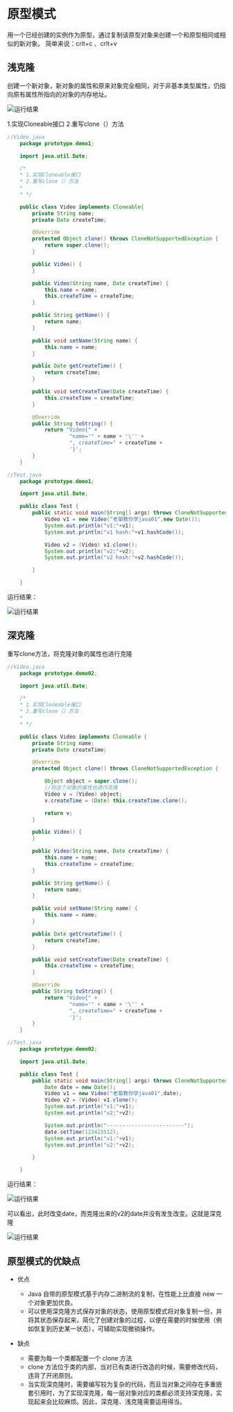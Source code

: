 # 原型模式

用一个已经创建的实例作为原型，通过复制该原型对象来创建一个和原型相同或相似的新对象。
简单来说：crlt+c 、crlt+v


## 浅克隆

创建一个新对象，新对象的属性和原来对象完全相同，对于非基本类型属性，仍指向原有属性所指向的对象的内存地址。

![运行结果](/blog/designmode/lightcopy.PNG)

1.实现Cloneable接口
2.重写clone（）方法
    

```java
//Video.java
    package prototype.demo1;

    import java.util.Date;

    /*
    * 1.实现Cloneable接口
    * 2.重写clone（）方法
    *
    * */

    public class Video implements Cloneable{
        private String name;
        private Date createTime;

        @Override
        protected Object clone() throws CloneNotSupportedException {
            return super.clone();
        }

        public Video() {
        }

        public Video(String name, Date createTime) {
            this.name = name;
            this.createTime = createTime;
        }

        public String getName() {
            return name;
        }

        public void setName(String name) {
            this.name = name;
        }

        public Date getCreateTime() {
            return createTime;
        }

        public void setCreateTime(Date createTime) {
            this.createTime = createTime;
        }

        @Override
        public String toString() {
            return "Video{" +
                    "name='" + name + '\'' +
                    ", createTime=" + createTime +
                    '}';
        }
    }


```
```java
//Test.java
    package prototype.demo1;

    import java.util.Date;

    public class Test {
        public static void main(String[] args) throws CloneNotSupportedException {
            Video v1 = new Video("老菊教你学java01",new Date());
            System.out.println("v1:"+v1);
            System.out.println("v1 hash:"+v1.hashCode());

            Video v2 = (Video) v1.clone();
            System.out.println("v2:"+v2);
            System.out.println("v2 hash:"+v2.hashCode());

        }

    }


```
运行结果：

![运行结果](/blog/designmode/lightcopyresult.PNG)




## 深克隆

重写clone方法，将克隆对象的属性也进行克隆

```java
//Video.java
    package prototype.demo02;

    import java.util.Date;

    /*
    * 1.实现Cloneable接口
    * 2.重写clone（）方法
    *
    * */

    public class Video implements Cloneable {
        private String name;
        private Date createTime;

        @Override
        protected Object clone() throws CloneNotSupportedException {

            Object object = super.clone();
            //将这个对象的属性也进行克隆
            Video v = (Video) object;
            v.createTime = (Date) this.createTime.clone();

            return v;
        }

        public Video() {
        }

        public Video(String name, Date createTime) {
            this.name = name;
            this.createTime = createTime;
        }

        public String getName() {
            return name;
        }

        public void setName(String name) {
            this.name = name;
        }

        public Date getCreateTime() {
            return createTime;
        }

        public void setCreateTime(Date createTime) {
            this.createTime = createTime;
        }

        @Override
        public String toString() {
            return "Video{" +
                    "name='" + name + '\'' +
                    ", createTime=" + createTime +
                    '}';
        }
    }

```

```java
//Test.java
    package prototype.demo02;

    import java.util.Date;

    public class Test {
        public static void main(String[] args) throws CloneNotSupportedException {
            Date date = new Date();
            Video v1 = new Video("老菊教你学java01",date);
            Video v2 = (Video) v1.clone();
            System.out.println("v1:"+v1);
            System.out.println("v2:"+v2);

            System.out.println("-------------------------");
            date.setTime(123423512);
            System.out.println("v1:"+v1);
            System.out.println("v2:"+v2);

        }

    }

```

运行结果：

![运行结果](/blog/designmode/deepcopyresult.PNG)

可以看出，此时改变date，而克隆出来的v2的date并没有发生改变。这就是深克隆

![运行结果](/blog/designmode/deepcopy.PNG)



## 原型模式的优缺点


- 优点
    - Java 自带的原型模式基于内存二进制流的复制，在性能上比直接 new 一个对象更加优良。
    - 可以使用深克隆方式保存对象的状态，使用原型模式将对象复制一份，并将其状态保存起来，简化了创建对象的过程，以便在需要的时候使用（例如恢复到历史某一状态），可辅助实现撤销操作。

- 缺点
    - 需要为每一个类都配置一个 clone 方法
    - clone 方法位于类的内部，当对已有类进行改造的时候，需要修改代码，违背了开闭原则。
    - 当实现深克隆时，需要编写较为复杂的代码，而且当对象之间存在多重嵌套引用时，为了实现深克隆，每一层对象对应的类都必须支持深克隆，实现起来会比较麻烦。因此，深克隆、浅克隆需要运用得当。